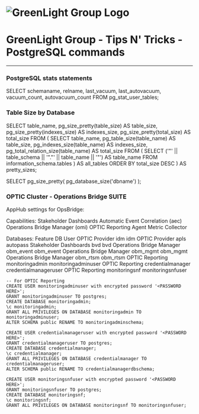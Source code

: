 # ![GreenLight Group Logo](https://assets.website-files.com/5ebcb9396faf10d8f7644479/5ed6a066891af295a039860f_GLGLogolrg-p-500.png)
# GreenLight Group - Tips N' Tricks - PostgreSQL commands

---

### PostgreSQL stats statements

SELECT
  schemaname, relname,
  last_vacuum, last_autovacuum,
  vacuum_count, autovacuum_count
FROM pg_stat_user_tables;


### Table Size by Database
SELECT
    table_name,
    pg_size_pretty(table_size) AS table_size,
    pg_size_pretty(indexes_size) AS indexes_size,
    pg_size_pretty(total_size) AS total_size
FROM (
    SELECT
        table_name,
        pg_table_size(table_name) AS table_size,
        pg_indexes_size(table_name) AS indexes_size,
        pg_total_relation_size(table_name) AS total_size
    FROM (
        SELECT ('"' || table_schema || '"."' || table_name || '"') AS table_name
        FROM information_schema.tables
    ) AS all_tables
    ORDER BY total_size DESC
) AS pretty_sizes;


SELECT pg_size_pretty( pg_database_size('dbname') );


### OPTIC Cluster - Operations Bridge SUITE
AppHub settings for OpsBridge:

Capabilities:
    Stakeholder Dashboards
    Automatic Event Correlation (aec)
    Operations Bridge Manager (omi)
    OPTIC Reporting
      Agent Metric Collector

Databases:
    Feature                     DB                  User
    OPTIC Provider              idm                 idm
    OPTIC Provider              apls                autopass
    Stakeholder Dashboards      bvd                 bvd
    Operations Bridge Manager   obm_event           obm_event
    Operations Bridge Manager   obm_mgmt            obm_mgmt
    Operations Bridge Manager   obm_rtsm            obm_rtsm
    OPTIC Reporting             monitoringadmin     monitoringadminuser
    OPTIC Reporting             credentialmanager   credentialmanageruser
    OPTIC Reporting             monitoringsnf       monitoringsnfuser

```
-- For OPTIC Reporting
CREATE USER monitoringadminuser with encrypted password '<PASSWORD HERE>';
GRANT monitoringadminuser TO postgres;
CREATE DATABASE monitoringadmin;
\c monitoringadmin;
GRANT ALL PRIVILEGES ON DATABASE monitoringadmin TO monitoringadminuser;
ALTER SCHEMA public RENAME TO monitoringadminschema;

CREATE USER credentialmanageruser with encrypted password '<PASSWORD HERE>';
GRANT credentialmanageruser TO postgres;
CREATE DATABASE credentialmanager;
\c credentialmanager;
GRANT ALL PRIVILEGES ON DATABASE credentialmanager TO credentialmanageruser;
ALTER SCHEMA public RENAME TO credentialmanagerdbschema;

CREATE USER monitoringsnfuser with encrypted password '<PASSWORD HERE>';
GRANT monitoringsnfuser TO postgres;
CREATE DATABASE monitoringsnf;
\c monitoringsnf;
GRANT ALL PRIVILEGES ON DATABASE monitoringsnf TO monitoringsnfuser;
```

